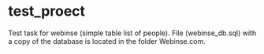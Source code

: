 # test_proect
Test task for webinse (simple table list of people). File (webinse_db.sql) with a copy of the database is located in the folder Webinse.com.
